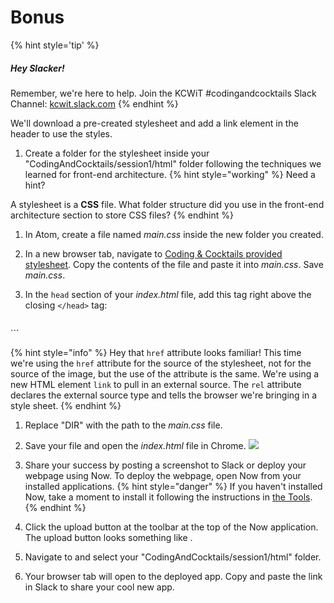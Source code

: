 # Bonus 

{% hint style='tip' %}
##### Hey Slacker!

Remember, we're here to help.
Join the KCWiT #codingandcocktails Slack Channel: [kcwit.slack.com](http://kcwit.slack.com)
{% endhint %}


We'll download a pre-created stylesheet and add a link element in the header to use the styles.

1. Create a folder for the stylesheet inside your "CodingAndCocktails/session1/html" folder following the techniques we learned for front-end architecture.
   {% hint style="working" %}
Need a hint?

A stylesheet is a **CSS** file. What folder structure did you use in the front-end architecture section to store CSS files? 
   {% endhint %}

1. In Atom, create a file named _main.css_ inside the new folder you created.

1. In a new browser tab, navigate to [Coding & Cocktails provided stylesheet](https://raw.githubusercontent.com/KansasCityWomeninTechnology/AnswerKeys/master/html/main.css). Copy the contents of the file and paste it into _main.css_. Save _main.css_.

1. In the `head` section of your _index.html_ file, add this tag right above the closing `</head>` tag:

   ```html
<link rel="stylesheet" href="DIR/main.css">
   ```
   
   {% hint style="info" %}
Hey that `href` attribute looks familiar! This time we're using the `href` attribute for the source of the stylesheet, not for the source of the image, but the use of the attribute is the same. We're using a new HTML element `link` to pull in an external source. The `rel` attribute declares the external source type and tells the browser we're bringing in a style sheet.
   {% endhint %}

1. Replace "DIR" with the path to the _main.css_ file.

2. Save your file and open the _index.html_ file in Chrome.
![](https://media.giphy.com/media/12QipzuBuU90Gs/giphy.gif)

1. Share your success by posting a screenshot to Slack or deploy your webpage using Now. To deploy the webpage, open Now from your installed applications. 
   {% hint style="danger" %}
If you haven't installed Now, take a moment to install it following the instructions in [the Tools](http://bit.ly/CnCTheTools).
   {% endhint %}

1. Click the upload button at the toolbar at the top of the Now application. The upload button looks something like <i class="fa fa-cloud-upload" aria-hidden="true"></i>.

1. Navigate to and select your "CodingAndCocktails/session1/html" folder.

1. Your browser tab will open to the deployed app. Copy and paste the link in Slack to share your cool new app.


<!-- ### [**Click here to sign up for next month if you want to learn more about styling and how it works!**](https://www.eventbrite.com/e/coding-cocktails-introduction-to-css-tickets-39470123201?aff=es2) -->
